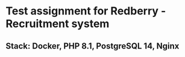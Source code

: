# Test assignment for Redberry - Recruitment system

## Stack: Docker, PHP 8.1, PostgreSQL 14, Nginx

